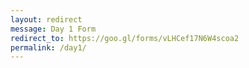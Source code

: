 ```yaml
---
layout: redirect
message: Day 1 Form
redirect_to: https://goo.gl/forms/vLHCef17N6W4scoa2
permalink: /day1/
---
```

